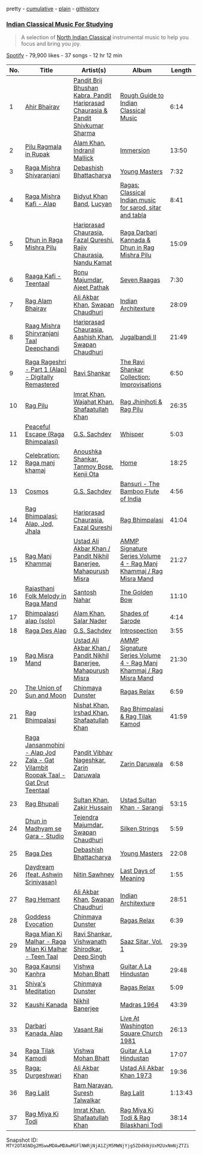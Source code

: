 pretty - [cumulative](/playlists/cumulative/37i9dQZF1DXbw9rGYPXetO.md) - [plain](/playlists/plain/37i9dQZF1DXbw9rGYPXetO) - [githistory](https://github.githistory.xyz/mackorone/spotify-playlist-archive/blob/main/playlists/plain/37i9dQZF1DXbw9rGYPXetO)

### [Indian Classical Music For Studying](https://open.spotify.com/playlist/37i9dQZF1DXbw9rGYPXetO)

> A selection of <a href="https://en.wikipedia.org/wiki/Hindustani\_classical\_music">North Indian Classical</a> instrumental music to help you focus and bring you joy.

[Spotify](https://open.spotify.com/user/spotify) - 79,900 likes - 37 songs - 12 hr 12 min

| No. | Title | Artist(s) | Album | Length |
|---|---|---|---|---|
| 1 | [Ahir Bhairav](https://open.spotify.com/track/3JLewKQMn2Xo9MPTFOTyFC) | [Pandit Brij Bhushan Kabra, Pandit Hariprasad Chaurasia & Pandit Shivkumar Sharma](https://open.spotify.com/artist/6MqnhMsiafcPAePqc1e22r) | [Rough Guide to Indian Classical Music](https://open.spotify.com/album/3hqdUUtLEQmxorRMI5hE0l) | 6:14 |
| 2 | [Pilu Ragmala in Rupak](https://open.spotify.com/track/2KQVqgVWDSThJqcQniIson) | [Alam Khan](https://open.spotify.com/artist/389sPNbjs6Hp0XSCP229JG), [Indranil Mallick](https://open.spotify.com/artist/0KL6Nzq5FePQByCl3mG8X1) | [Immersion](https://open.spotify.com/album/5QjIPDt3eApiZ2elAmiJ8i) | 13:50 |
| 3 | [Raga Mishra Shivaranjani](https://open.spotify.com/track/3YLqvI4mIynHBm5oZd3kcp) | [Debashish Bhattacharya](https://open.spotify.com/artist/1gluErp8xTWWbjs6kh3Qjb) | [Young Masters](https://open.spotify.com/album/1NgIYpOmbekiKquc6Luxvn) | 7:32 |
| 4 | [Raga Mishra Kafi \- Alap](https://open.spotify.com/track/0hewhn6vFioyvZJHKNn6ZS) | [Bidyut Khan Band](https://open.spotify.com/artist/1gOYLPSgVPPiSIsaBHh5Xd), [Lucyan](https://open.spotify.com/artist/00iiLc3ejnD5C6rjCjWned) | [Ragas: Classical Indian music for sarod, sitar and tabla](https://open.spotify.com/album/08CSfF5H2SWzz5KKX5tngY) | 8:41 |
| 5 | [Dhun in Raga Mishra Pilu](https://open.spotify.com/track/0Ft7ehrvzxaSx4Z7TYz9CU) | [Hariprasad Chaurasia](https://open.spotify.com/artist/7CozfB3IEACZpAelpwkUon), [Fazal Qureshi](https://open.spotify.com/artist/4pM7882XwZYuY67tfYztMS), [Rajiv Chaurasia](https://open.spotify.com/artist/2EqW2WtNgugbWtlMqyphd3), [Nandu Kamat](https://open.spotify.com/artist/0gfpwV8BF3XiMtbWgH1AKO) | [Raga Darbari Kannada & Dhun in Rag Mishra Pilu](https://open.spotify.com/album/2tIWCH1Sx2Lxk6C8Rk1qS9) | 15:09 |
| 6 | [Raaga Kafi \- Teentaal](https://open.spotify.com/track/4G526MTBK3TpdNBpvvYO3Z) | [Ronu Majumdar](https://open.spotify.com/artist/2BtkOvKNQUqyBvK5pnSx3P), [Ajeet Pathak](https://open.spotify.com/artist/6RewthLD9pGHUn5dmLVaBh) | [Seven Raagas](https://open.spotify.com/album/2DhxWPxZBSFirR62g3I4Zd) | 7:30 |
| 7 | [Rag Alam Bhairav](https://open.spotify.com/track/11mvJnbO7eCSHLeE3ivwBn) | [Ali Akbar Khan](https://open.spotify.com/artist/2GUxWjR8cNgljddVLEp72u), [Swapan Chaudhuri](https://open.spotify.com/artist/7wRuaMUZKArrp2sQCaC2LT) | [Indian Architexture](https://open.spotify.com/album/4XLInOcNNNzsE6AzZ1coHI) | 28:09 |
| 8 | [Raag Mishra Shirvranjani Taal Deepchandi](https://open.spotify.com/track/1pvvfWnFF3va8LrjbUDx8S) | [Hariprasad Chaurasia](https://open.spotify.com/artist/7CozfB3IEACZpAelpwkUon), [Aashish Khan](https://open.spotify.com/artist/5p8OENeK8MwGxxyAN3Dtbq), [Swapan Chaudhuri](https://open.spotify.com/artist/7wRuaMUZKArrp2sQCaC2LT) | [Jugalbandi II](https://open.spotify.com/album/5shZ28NNUrgvj8bsSuAo40) | 21:49 |
| 9 | [Raga Rageshri \- Part 1 \(Alap\) \- Digitally Remastered](https://open.spotify.com/track/1jcyGbc9FFcuEQHRa6O2T6) | [Ravi Shankar](https://open.spotify.com/artist/4uE9TgBW0AaPDHL1qYbtd0) | [The Ravi Shankar Collection: Improvisations](https://open.spotify.com/album/5DiL6T3KSAXhkEEr33KU9V) | 6:50 |
| 10 | [Rag Pilu](https://open.spotify.com/track/7hQz2t0LNgfoWHLRviDwrv) | [Imrat Khan](https://open.spotify.com/artist/6htMUYjAgIpH7DRgN2I3yg), [Wajahat Khan](https://open.spotify.com/artist/6fdCOQgyq1Pxw6LrJL54Uw), [Shafaatullah Khan](https://open.spotify.com/artist/1JrHhcIQYFXGvjITblw4Mp) | [Rag Jhinjhoti & Rag Pilu](https://open.spotify.com/album/2qDsr02ZOG72aLQ6HIJOZO) | 26:35 |
| 11 | [Peaceful Escape \(Raga Bhimpalasi\)](https://open.spotify.com/track/1iOJROLXHdQM4eOyFutqKw) | [G.S\. Sachdev](https://open.spotify.com/artist/6jGk8eDMQBWb1IjNLI51Yz) | [Whisper](https://open.spotify.com/album/5JbHzXUfSQuVXabVdaEuNr) | 5:03 |
| 12 | [Celebration: Raga manj khamaj](https://open.spotify.com/track/4eJ8C6nGTK7G8GtlgXpfW9) | [Anoushka Shankar](https://open.spotify.com/artist/6MTByljF8u5omBltY2VKPU), [Tanmoy Bose](https://open.spotify.com/artist/3WQoD0L9z8eoD8b0m74dPl), [Kenji Ota](https://open.spotify.com/artist/040krAnKe0UWfJkm7NBMyT) | [Home](https://open.spotify.com/album/7yzxuIjdVvqj6xbT9N7G8X) | 18:25 |
| 13 | [Cosmos](https://open.spotify.com/track/2ZJhL2pkytU1udly94xV7j) | [G.S\. Sachdev](https://open.spotify.com/artist/6jGk8eDMQBWb1IjNLI51Yz) | [Bansuri \- The Bamboo Flute of India](https://open.spotify.com/album/7l6MK2rackkPHiHhCINSxI) | 4:56 |
| 14 | [Rag Bhimpalasi: Alap, Jod, Jhala](https://open.spotify.com/track/6pABGyScqkMTvMYJGNj8TH) | [Hariprasad Chaurasia](https://open.spotify.com/artist/7CozfB3IEACZpAelpwkUon), [Fazal Qureshi](https://open.spotify.com/artist/4pM7882XwZYuY67tfYztMS) | [Rag Bhimpalasi](https://open.spotify.com/album/2jfrFg8TijCLBRF2X7zziH) | 41:04 |
| 15 | [Rag Manj Khammaj](https://open.spotify.com/track/6wkuzkjsWM1Gk9zmRXiS7g) | [Ustad Ali Akbar Khan / Pandit Nikhil Banerjee](https://open.spotify.com/artist/1jelB3sYBf9MGpcd0GUlns), [Mahapurush Misra](https://open.spotify.com/artist/29kLzsMucI6Ao40Yk7jT5B) | [AMMP Signature Series Volume 4 \- Rag Manj Khammaj / Rag Misra Mand](https://open.spotify.com/album/1Td23rJHTglRiuGmiGO6W2) | 21:27 |
| 16 | [Rajasthani Folk Melody in Raga Mand](https://open.spotify.com/track/3CNetfque43lmTkmZEVxLq) | [Santosh Nahar](https://open.spotify.com/artist/1NzfcWv0SxEZMg4Bm8XIvM) | [The Golden Bow](https://open.spotify.com/album/227981vkAdawvOqUpLJgIi) | 11:10 |
| 17 | [Bhimpalasri alap \(solo\)](https://open.spotify.com/track/4taHZBFG2m7D9MuSL8eLvU) | [Alam Khan](https://open.spotify.com/artist/389sPNbjs6Hp0XSCP229JG), [Salar Nader](https://open.spotify.com/artist/4N2l0MiamQ0lJ7vLcPSdc8) | [Shades of Sarode](https://open.spotify.com/album/2vLucVPJLppDLgSDgXEGuT) | 4:14 |
| 18 | [Raga Des Alap](https://open.spotify.com/track/4a5DylC4oxQbPV11a7kW1X) | [G.S\. Sachdev](https://open.spotify.com/artist/6jGk8eDMQBWb1IjNLI51Yz) | [Introspection](https://open.spotify.com/album/2pDuvSYsImOFjzdlMf7XpQ) | 3:55 |
| 19 | [Rag Misra Mand](https://open.spotify.com/track/0ppq8cAPs91MBoUb4vMiCw) | [Ustad Ali Akbar Khan / Pandit Nikhil Banerjee](https://open.spotify.com/artist/1jelB3sYBf9MGpcd0GUlns), [Mahapurush Misra](https://open.spotify.com/artist/29kLzsMucI6Ao40Yk7jT5B) | [AMMP Signature Series Volume 4 \- Rag Manj Khammaj / Rag Misra Mand](https://open.spotify.com/album/1Td23rJHTglRiuGmiGO6W2) | 21:30 |
| 20 | [The Union of Sun and Moon](https://open.spotify.com/track/5TeU9ZMgLcoSl1evO7TV5b) | [Chinmaya Dunster](https://open.spotify.com/artist/7IZWH07w9P4HXc2Qo9xwpY) | [Ragas Relax](https://open.spotify.com/album/2PsPxcW53XCjlO4zaAhELj) | 6:59 |
| 21 | [Rag Bhimpalasi](https://open.spotify.com/track/3XaGTnDDHRWoAprRCfG3E8) | [Nishat Khan](https://open.spotify.com/artist/44XDC1eZWRjnCvpiAFSRQm), [Irshad Khan](https://open.spotify.com/artist/76RQHal6rjOqzZote9AL5y), [Shafaatullah Khan](https://open.spotify.com/artist/1JrHhcIQYFXGvjITblw4Mp) | [Rag Bhimpalasi & Rag Tilak Kamod](https://open.spotify.com/album/2KzwX8OU4S8LoCeUcwNzhK) | 41:59 |
| 22 | [Raga Jansanmohini \- Alap Jod Zala \- Gat Vilambit Roopak Taal \- Gat Drut Teentaal](https://open.spotify.com/track/0UPhauX8iJHJAzHMEN7ULN) | [Pandit Vibhav Nageshkar](https://open.spotify.com/artist/4wIohauC6Hl22Kt2F2bD1m), [Zarin Daruwala](https://open.spotify.com/artist/3xXsIF0r4I6TRbRdY1SS78) | [Zarin Daruwala](https://open.spotify.com/album/5jdzlSnMHnc9QasQimxhGb) | 6:58 |
| 23 | [Rag Bhupali](https://open.spotify.com/track/2EKR7RSzuGIVNlh3ZKWNVa) | [Sultan Khan](https://open.spotify.com/artist/2eOZNXw0A4cQKmsVPpIcMY), [Zakir Hussain](https://open.spotify.com/artist/6DDCjHWtL6jTl1B5wG8tF6) | [Ustad Sultan Khan \- Sarangi](https://open.spotify.com/album/1Fc8yR4hBdWcDpRDMuX51I) | 53:15 |
| 24 | [Dhun in Madhyam se Gara \- Studio](https://open.spotify.com/track/2E6CaLThMXVtfa1lt4qmlk) | [Tejendra Majumdar](https://open.spotify.com/artist/1448391H4g8M6h6vtFiwfp), [Swapan Chaudhuri](https://open.spotify.com/artist/7wRuaMUZKArrp2sQCaC2LT) | [Silken Strings](https://open.spotify.com/album/1D5ftreyjAxac1oqd1v4hq) | 5:59 |
| 25 | [Raga Des](https://open.spotify.com/track/6m1a6CJdLBx5wXObZNwOIC) | [Debashish Bhattacharya](https://open.spotify.com/artist/1gluErp8xTWWbjs6kh3Qjb) | [Young Masters](https://open.spotify.com/album/1NgIYpOmbekiKquc6Luxvn) | 22:08 |
| 26 | [Daydream \(feat\. Ashwin Srinivasan\)](https://open.spotify.com/track/0TOVfRtYXE7D2CZw0fx9NU) | [Nitin Sawhney](https://open.spotify.com/artist/5NCKpzuowtihcIrIHFjKbJ) | [Last Days of Meaning](https://open.spotify.com/album/7y8rmswg8Pe40v100gtICN) | 1:55 |
| 27 | [Rag Hemant](https://open.spotify.com/track/4pC7qAyC6kcW1JDswFrgNd) | [Ali Akbar Khan](https://open.spotify.com/artist/2GUxWjR8cNgljddVLEp72u), [Swapan Chaudhuri](https://open.spotify.com/artist/7wRuaMUZKArrp2sQCaC2LT) | [Indian Architexture](https://open.spotify.com/album/4XLInOcNNNzsE6AzZ1coHI) | 28:51 |
| 28 | [Goddess Evocation](https://open.spotify.com/track/6pmxIuUYfVgO9zojbQIj3O) | [Chinmaya Dunster](https://open.spotify.com/artist/7IZWH07w9P4HXc2Qo9xwpY) | [Ragas Relax](https://open.spotify.com/album/2PsPxcW53XCjlO4zaAhELj) | 6:39 |
| 29 | [Raga Mian Ki Malhar \- Raga Mian Ki Malhar \- Teen Taal](https://open.spotify.com/track/7wtvAaVFCzSjAtlaKhhbkT) | [Ravi Shankar](https://open.spotify.com/artist/4uE9TgBW0AaPDHL1qYbtd0), [Vishwanath Shirodkar](https://open.spotify.com/artist/7MiG9KHy1wZs9YJ8MBizMk), [Deep Singh](https://open.spotify.com/artist/33bwEJnCqMs0HR2TLqeD9i) | [Saaz Sitar, Vol\. 1](https://open.spotify.com/album/24UIBAnS5176GEHBSyo3yk) | 29:39 |
| 30 | [Raga Kaunsi Kanhra](https://open.spotify.com/track/2B2b8eQDigX0gcBWWpIFG2) | [Vishwa Mohan Bhatt](https://open.spotify.com/artist/1tY6Z4NEPI3xHhVA8VU9Jl) | [Guitar A La Hindustan](https://open.spotify.com/album/0p2uVASndftECemYMJM80y) | 29:48 |
| 31 | [Shiva's Meditation](https://open.spotify.com/track/0TxmxoCQMiXvfFA6DPM1wT) | [Chinmaya Dunster](https://open.spotify.com/artist/7IZWH07w9P4HXc2Qo9xwpY) | [Ragas Relax](https://open.spotify.com/album/2PsPxcW53XCjlO4zaAhELj) | 5:09 |
| 32 | [Kaushi Kanada](https://open.spotify.com/track/2XOyluz7IWgOvvsRMtrYhw) | [Nikhil Banerjee](https://open.spotify.com/artist/7ieM2QOG3mf89WSTAfGvu1) | [Madras 1964](https://open.spotify.com/album/6cDIt3S7CdWT8WrjzuDtJz) | 43:39 |
| 33 | [Darbari Kanada, Alap](https://open.spotify.com/track/4VXkCcN0Rk0sIOrotrNsnD) | [Vasant Rai](https://open.spotify.com/artist/0weh3Q47P9QCdXInoUNXxt) | [Live At Washington Square Church 1981](https://open.spotify.com/album/4WP2uHgYTDFCFOCEIfCNVE) | 26:13 |
| 34 | [Raga Tilak Kamodi](https://open.spotify.com/track/1Mc58bywNOJT8vrMYunODv) | [Vishwa Mohan Bhatt](https://open.spotify.com/artist/1tY6Z4NEPI3xHhVA8VU9Jl) | [Guitar A La Hindustan](https://open.spotify.com/album/0p2uVASndftECemYMJM80y) | 17:07 |
| 35 | [Raga: Durgeshwari](https://open.spotify.com/track/2No7gtZpdfhnvM2X4hHBqN) | [Ali Akbar Khan](https://open.spotify.com/artist/2GUxWjR8cNgljddVLEp72u) | [Ustad Ali Akbar Khan 1973](https://open.spotify.com/album/0CztBdum7CC10WIMAEXeBN) | 19:36 |
| 36 | [Rag Lalit](https://open.spotify.com/track/3LCx5zZm2UQPbWc8jQouOy) | [Ram Narayan](https://open.spotify.com/artist/1PLrw4LgEWD2tFlAfnCWND), [Suresh Talwalkar](https://open.spotify.com/artist/61TBwoNacct3xrgHpQrP1r) | [Rag Lalit](https://open.spotify.com/album/0DkxD68AiaxjiKyBDFhv9R) | 1:13:43 |
| 37 | [Rag Miya Ki Todi](https://open.spotify.com/track/1swbYA2tiIOZTRpqCfsQLv) | [Imrat Khan](https://open.spotify.com/artist/6htMUYjAgIpH7DRgN2I3yg), [Shafaatullah Khan](https://open.spotify.com/artist/1JrHhcIQYFXGvjITblw4Mp) | [Rag Miya Ki Todi & Rag Bilaskhani Todi](https://open.spotify.com/album/0mWUzMcScanLQDYIEKGMIu) | 38:14 |

Snapshot ID: `MTY2OTA5NDg2MSwwMDAwMDAwMGFlNWRjNjA1ZjM5MWNjYjg5ZDdkNjUxM2UxNmNjZTZi`
